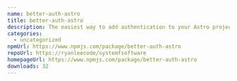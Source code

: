 ```yaml
---
name: better-auth-astro
title: better-auth-astro
description: The easiest way to add authentication to your Astro project!
categories:
  - uncategorized
npmUrl: https://www.npmjs.com/package/better-auth-astro
repoUrl: https://ryanleecode/systemfsoftware
homepageUrl: https://www.npmjs.com/package/better-auth-astro
downloads: 32
---
```

